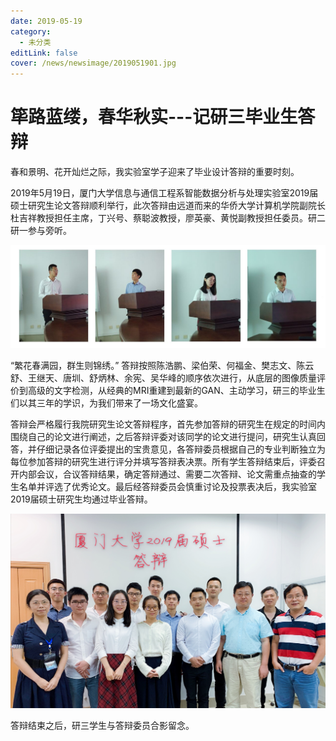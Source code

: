 ```yaml
---
date: 2019-05-19
category:
  - 未分类
editLink: false
cover: /news/newsimage/2019051901.jpg
---
```



# 筚路蓝缕，春华秋实---记研三毕业生答辩

春和景明、花开灿烂之际，我实验室学子迎来了毕业设计答辩的重要时刻。
<!-- more -->


2019年5月19日，厦门大学信息与通信工程系智能数据分析与处理实验室2019届硕士研究生论文答辩顺利举行，此次答辩由远道而来的华侨大学计算机学院副院长杜吉祥教授担任主席，丁兴号、蔡聪波教授，廖英豪、黄悦副教授担任委员。研二研一参与旁听。

![](/news/newsimage/2019051901.jpg)

“繁花春满园，群生则锦绣。” 答辩按照陈浩鹏、梁伯荣、何福金、樊志文、陈云舒、王继天、唐圳、舒炳林、余宪、吴华峰的顺序依次进行，从底层的图像质量评价到高级的文字检测，从经典的MRI重建到最新的GAN、主动学习，研三的毕业生们以其三年的学识，为我们带来了一场文化盛宴。

答辩会严格履行我院研究生论文答辩程序，首先参加答辩的研究生在规定的时间内围绕自己的论文进行阐述，之后答辩评委对该同学的论文进行提问，研究生认真回答，并仔细记录各位评委提出的宝贵意见，各答辩委员根据自己的专业判断独立为每位参加答辩的研究生进行评分并填写答辩表决票。所有学生答辩结束后，评委召开内部会议，合议答辩结果，确定答辩通过、需要二次答辩、论文需重点抽查的学生名单并评选了优秀论文。最后经答辩委员会慎重讨论及投票表决后，我实验室2019届硕士研究生均通过毕业答辩。

![](/news/newsimage/2019051902.jpg)

答辩结束之后，研三学生与答辩委员合影留念。